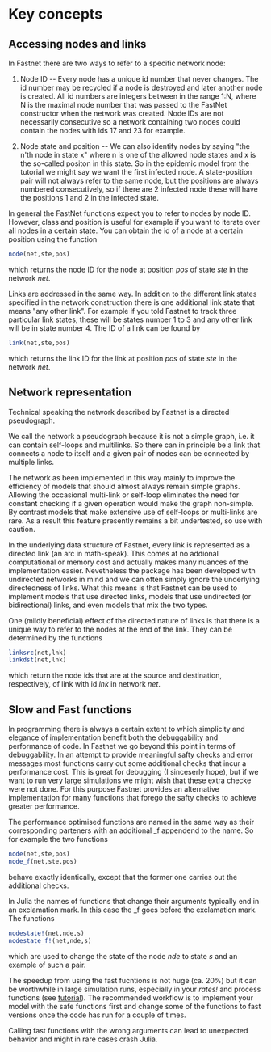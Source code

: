 # Key concepts

## Accessing nodes and links
In Fastnet there are two ways to refer to a specific network node:

1. Node ID -- Every node has a unique id number that never changes. The id number may be recycled if a node is destroyed and later another node is created. All id numbers are integers between in the range 1:N, where N is the maximal node number that was passed to the FastNet constructor when the network was created. Node IDs are not necessarily consecutive so a network containing two nodes could contain the nodes with ids 17 and 23 for example. 

2. Node state and position -- We can also identify nodes by saying "the n'th node in state x" where n is one of the allowed node states and x is the so-called positon in this state. So in the epidemic model from the tutorial we might say we want the first infected node. A state-position pair will not always refer to the same node, but the positions are always numbered consecutively, so if there are 2 infected node these will have the positions 1 and 2 in the infected state.

In general the FastNet functions expect you to refer to nodes by node ID. However, class and position is useful for example if you want to iterate over all nodes in a certain state. You can obtain the id of a node at a certain position using the function 
```julia
node(net,ste,pos)
```
which returns the node ID for the node at position *pos* of state *ste* in the network *net*.

Links are addressed in the same way. In addition to the different link states specified in the network construction there is one additional link state that means "any other link". For example if you told Fastnet to track three particular link states, these will be states number 1 to 3 and any other link will be in state number 4. The ID of a link can be found by  
```julia
link(net,ste,pos)
``` 
which returns the link ID for the link at position *pos* of state *ste* in the network *net*.


## Network representation
Technical speaking the network described by Fastnet is a directed pseudograph.

We call the network a pseudograph because it is not a simple graph, i.e. it can contain self-loops and multilinks. 
So there can in principle be a link that connects a node to itself and a given pair of nodes can be connected by multiple links. 

The network as been implemented in this way mainly to improve the efficiency of models that should almost always remain simple graphs. Allowing the occasional multi-link or self-loop eliminates the need for constant checking if a given operation would make the graph non-simple. By contrast models that make extensive use of self-loops or multi-links are rare. As a result this feature presently remains a bit undertested, so use with caution.

In the underlying data structure of Fastnet, every link is represented as a directed link (an arc in math-speak).
This comes at no addional computational or memory cost and actually makes many nuances of the implementation easier. 
Nevetheless the package has been developed with undirected networks in mind and we can often simply ignore the underlying directedness of links. What this means is that Fastnet can be used to implement models that use directed links, models that use undirected (or bidirectional) links, and even models that mix the two types. 
 
One (mildly beneficial) effect of the directed nature of links is that there is a unique way to refer to the nodes at the end of the link. They can be determined by the functions 
```julia
linksrc(net,lnk)
linkdst(net,lnk)
```
which return the node ids that are at the source and destination, respectively, of link with id *lnk* in network *net*. 

## Slow and Fast functions
In programming there is always a certain extent to which simplicity and elegance of implementation benefit both the debuggability and performance of code. In Fastnet we go beyond this point in terms of debuggability. In an attempt to provide meaningful safty checks and error messages most functions carry out some additional checks that incur a performance cost. This is great for debugging (I sinceserly hope), but if we want to run very large simulations we might wish that these extra checke were not done. For this purpose Fastnet provides an alternative implementation for many functions that forego the safty checks to achieve greater performance. 

The performance optimised functions are named in the same way as their corresponding parteners with an additional _f appendend to the name. So for example the two functions 
```julia 
node(net,ste,pos)
node_f(net,ste,pos)
```
behave exactly identically, except that the former one carries out the additional checks. 

In Julia the names of functions that change their arguments typically end in an exclamation mark.
In this case the _f goes before the exclamation mark. The functions 
```julia
nodestate!(net,nde,s)
nodestate_f!(net,nde,s)
```
which are used to change the state of the node *nde* to state *s* and an example of such a pair.  

The speedup from using the fast fucntions is not huge (ca. 20%) but it can be worthwhile in large simulation runs, especially in your *rates!* and process functions (see [tutorial](tutorial.md)). The recommended workflow is to implement your model with the safe functions first and change some of the functions to fast versions once the code has run for a couple of times. 

Calling fast functions with the wrong arguments can lead to unexpected behavior and might in rare cases crash Julia.

